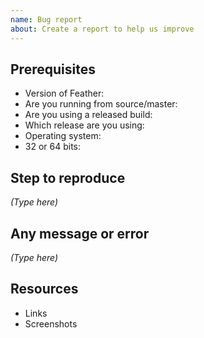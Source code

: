 ```yaml
---
name: Bug report
about: Create a report to help us improve
---
```


<!--
Before reporting an issue, please search to see if someone has filed a similar issue before. If there is already an open issue, please add a 👍 and/or leave a comment with additional information.
-->

## Prerequisites

* Version of Feather:
* Are you running from source/master:
* Are you using a released build:
* Which release are you using:
* Operating system: 
* 32 or 64 bits:

## Step to reproduce

*(Type here)*

## Any message or error

*(Type here)*

## Resources

* Links
* Screenshots
